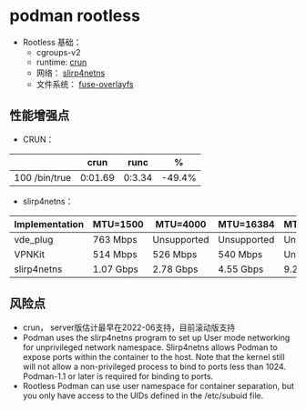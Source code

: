 # podman rootless

* Rootless 基础：
    + cgroups-v2
    + runtime: [crun]()
    + 网络： [slirp4netns](https://github.com/rootless-containers/slirp4netns#install)
    + 文件系统： [fuse-overlayfs](https://github.com/containers/fuse-overlayfs)
## 性能增强点
* CRUN：

| 	             |crun 	|    runc |	 %   |
|----------------|------|---------|------|
|100 /bin/true 	 |0:01.69| 	0:3.34|-49.4%|

* slirp4netns：

|Implementation | MTU=1500 |MTU=4000    |MTU=16384 	 |MTU=65520   |
|---------------|----------|------------|------------|------------|
|vde_plug 	    | 763 Mbps |Unsupported |Unsupported |Unsupported |
|VPNKit 	    | 514 Mbps | 526 Mbps 	|540 Mbps 	 |Unsupported |
|slirp4netns 	| 1.07 Gbps| 2.78 Gbps 	|4.55 Gbps 	 |9.21 Gbps   |

## 风险点
* crun， server版估计最早在2022-06支持，目前滚动版支持
* Podman uses the slirp4netns program to set up User mode networking for unprivileged network namespace. Slirp4netns allows Podman to expose ports within the container to the host. Note that the kernel still will not allow a non-privileged process to bind to ports less than 1024. Podman-1.1 or later is required for binding to ports.
* Rootless Podman can use user namespace for container separation, but you only have access to the UIDs defined in the /etc/subuid file.